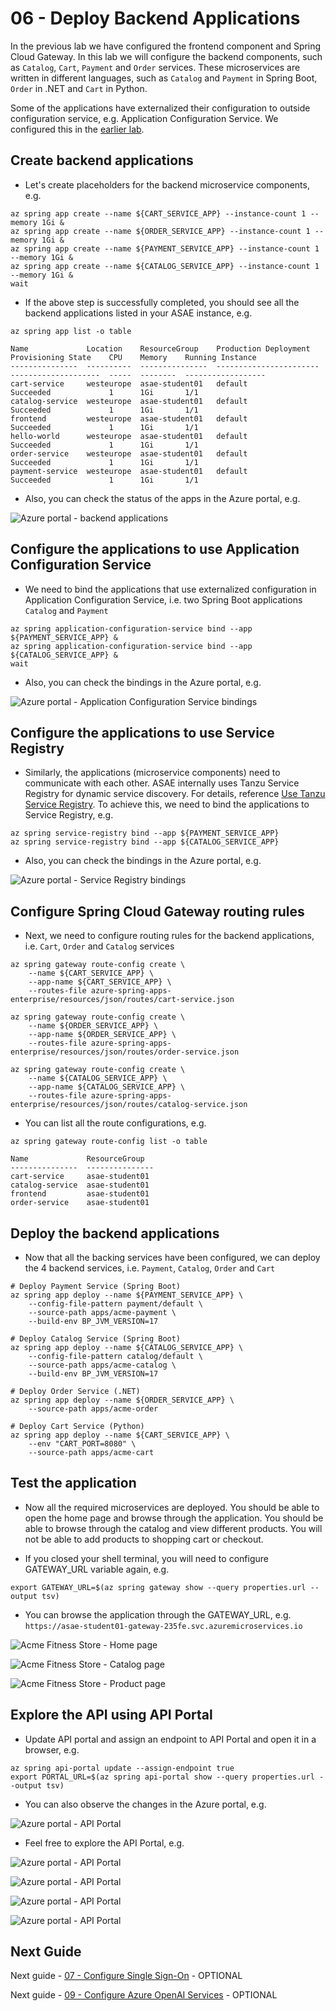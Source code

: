 # 06 - Deploy Backend Applications

In the previous lab we have configured the frontend component and Spring Cloud Gateway.
In this lab we will configure the backend components, such as `Catalog`, `Cart`, `Payment` and `Order` services.
These microservices are written in different languages, such as `Catalog` and `Payment` in Spring Boot,
`Order` in .NET and `Cart` in Python.

Some of the applications have externalized their configuration to outside configuration service, e.g. Application Configuration Service.
We configured this in the [earlier lab](../03-setup-workshop-environment/README.md).

## Create backend applications

* Let's create placeholders for the backend microservice components, e.g.

```shell
az spring app create --name ${CART_SERVICE_APP} --instance-count 1 --memory 1Gi &
az spring app create --name ${ORDER_SERVICE_APP} --instance-count 1 --memory 1Gi &
az spring app create --name ${PAYMENT_SERVICE_APP} --instance-count 1 --memory 1Gi &
az spring app create --name ${CATALOG_SERVICE_APP} --instance-count 1 --memory 1Gi &
wait
```

* If the above step is successfully completed, you should see all the backend applications listed in your ASAE instance, e.g.

```shell
az spring app list -o table
```

```text
Name             Location    ResourceGroup    Production Deployment    Provisioning State    CPU    Memory    Running Instance  
---------------  ----------  ---------------  -----------------------  --------------------  -----  --------  ------------------
cart-service     westeurope  asae-student01   default                  Succeeded             1      1Gi       1/1
catalog-service  westeurope  asae-student01   default                  Succeeded             1      1Gi       1/1
frontend         westeurope  asae-student01   default                  Succeeded             1      1Gi       1/1
hello-world      westeurope  asae-student01   default                  Succeeded             1      1Gi       1/1
order-service    westeurope  asae-student01   default                  Succeeded             1      1Gi       1/1
payment-service  westeurope  asae-student01   default                  Succeeded             1      1Gi       1/1
```

* Also, you can check the status of the apps in the Azure portal, e.g.

![Azure portal - backend applications](./images/azure-portal-backend-apps.png)

## Configure the applications to use Application Configuration Service

* We need to bind the applications that use externalized configuration in Application Configuration Service, i.e. two Spring Boot applications `Catalog` and `Payment`

```shell
az spring application-configuration-service bind --app ${PAYMENT_SERVICE_APP} &
az spring application-configuration-service bind --app ${CATALOG_SERVICE_APP} &
wait
```

* Also, you can check the bindings in the Azure portal, e.g. 

![Azure portal - Application Configuration Service bindings](./images/azure-portal-application-configuration-service.png)


## Configure the applications to use Service Registry

* Similarly, the applications (microservice components) need to communicate with each other. ASAE internally uses Tanzu Service Registry for dynamic service discovery.
For details, reference [Use Tanzu Service Registry](https://learn.microsoft.com/azure/spring-apps/how-to-enterprise-service-registry).
To achieve this, we need to bind the applications to Service Registry, e.g.

```shell
az spring service-registry bind --app ${PAYMENT_SERVICE_APP}
az spring service-registry bind --app ${CATALOG_SERVICE_APP}
```

* Also, you can check the bindings in the Azure portal, e.g. 

![Azure portal - Service Registry bindings](./images/azure-portal-service-registry.png)

## Configure Spring Cloud Gateway routing rules

* Next, we need to configure routing rules for the backend applications, i.e. `Cart`, `Order` and `Catalog` services

```shell
az spring gateway route-config create \
    --name ${CART_SERVICE_APP} \
    --app-name ${CART_SERVICE_APP} \
    --routes-file azure-spring-apps-enterprise/resources/json/routes/cart-service.json

az spring gateway route-config create \
    --name ${ORDER_SERVICE_APP} \
    --app-name ${ORDER_SERVICE_APP} \
    --routes-file azure-spring-apps-enterprise/resources/json/routes/order-service.json

az spring gateway route-config create \
    --name ${CATALOG_SERVICE_APP} \
    --app-name ${CATALOG_SERVICE_APP} \
    --routes-file azure-spring-apps-enterprise/resources/json/routes/catalog-service.json
```

* You can list all the route configurations, e.g.

```shell
az spring gateway route-config list -o table
```

```text
Name             ResourceGroup
---------------  ---------------
cart-service     asae-student01
catalog-service  asae-student01
frontend         asae-student01
order-service    asae-student01
```

## Deploy the backend applications

* Now that all the backing services have been configured, we can deploy the 4 backend services, i.e. `Payment`, `Catalog`, `Order` and `Cart`

```shell
# Deploy Payment Service (Spring Boot)
az spring app deploy --name ${PAYMENT_SERVICE_APP} \
    --config-file-pattern payment/default \
    --source-path apps/acme-payment \
    --build-env BP_JVM_VERSION=17

# Deploy Catalog Service (Spring Boot)
az spring app deploy --name ${CATALOG_SERVICE_APP} \
    --config-file-pattern catalog/default \
    --source-path apps/acme-catalog \
    --build-env BP_JVM_VERSION=17

# Deploy Order Service (.NET)
az spring app deploy --name ${ORDER_SERVICE_APP} \
    --source-path apps/acme-order 

# Deploy Cart Service (Python)
az spring app deploy --name ${CART_SERVICE_APP} \
    --env "CART_PORT=8080" \
    --source-path apps/acme-cart 
```

## Test the application

* Now all the required microservices are deployed. You should be able to open the home page and browse through the application.
You should be able to browse through the catalog and view different products.
You will not be able to add products to shopping cart or checkout.

* If you closed your shell terminal, you will need to configure GATEWAY_URL variable again, e.g.

```shell
export GATEWAY_URL=$(az spring gateway show --query properties.url --output tsv)
```

* You can browse the application through the GATEWAY_URL, e.g. `https://asae-student01-gateway-235fe.svc.azuremicroservices.io`

![Acme Fitness Store - Home page](./images/acme-fitness-store-01.png)

![Acme Fitness Store - Catalog page](./images/acme-fitness-store-02.png)

![Acme Fitness Store - Product page](./images/acme-fitness-store-03.png)

## Explore the API using API Portal

* Update API portal and assign an endpoint to API Portal and open it in a browser, e.g.

```shell
az spring api-portal update --assign-endpoint true
export PORTAL_URL=$(az spring api-portal show --query properties.url --output tsv)
```

* You can also observe the changes in the Azure portal, e.g.

![Azure portal - API Portal](./images/azure-portal-api-portal-01.png)

* Feel free to explore the API Portal, e.g.

![Azure portal - API Portal](./images/azure-portal-api-portal-02.png)

![Azure portal - API Portal](./images/azure-portal-api-portal-03.png)

![Azure portal - API Portal](./images/azure-portal-api-portal-04.png)

![Azure portal - API Portal](./images/azure-portal-api-portal-05.png)

## Next Guide

Next guide - [07 - Configure Single Sign-On](../07-configure-single-signon/README.md) - OPTIONAL

Next guide - [09 - Configure Azure OpenAI Services](../09-configure-azure-openai-services/README.md) - OPTIONAL

